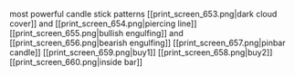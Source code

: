 most powerful candle stick patterns
	[[print_screen_653.png|dark cloud cover]] and [[print_screen_654.png|piercing line]]
	[[print_screen_655.png|bullish engulfing]] and [[print_screen_656.png|bearish engulfing]]
	[[print_screen_657.png|pinbar candle]]
		[[print_screen_659.png|buy1]]
		[[print_screen_658.png|buy2]]
	[[print_screen_660.png|inside bar]]




